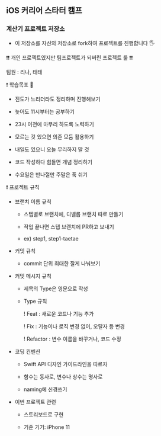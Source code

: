 ## iOS 커리어 스타터 캠프

### 계산기 프로젝트 저장소

- 이 저장소를 자신의 저장소로 fork하여 프로젝트를 진행합니다 🖐

❗❗ 개인 프로젝트였지만 팀프로젝트가 되버린 프로젝트 룰 ❗❗

팀원 : 리나, 태태

❗ 학습목표 🤟

- 진도가 느리더라도 정리하며 진행해보기 

- 늦어도 11시부터는 공부하기

- 23시 이전에 마무리 하도록 노력하기

- 모르는 것 있으면 의존 모둠 활용하기

- 내일도 있으니 오늘 무리하지 말 것 

- 코드 작성하다 힘들면 개념 정리하기

- 수요일은 반나절만 주말은 푹 쉬기 

 

❗ 프로젝트 규칙

- 브랜치 이름 규칙

	* 스텝별로 브랜치에, 디벨롭 브랜치 따로 만들기

	* 작업 끝나면 스텝 브랜치에 PR하고 보내기

	* ex) step1, step1-taetae



- 커밋 규칙

	* commit 단위 최대한 잘게 나눠보기

	

- 커밋 메시지 규칙

	* 제목의 Type은 영문으로 작성

	* Type 규칙

		! Feat : 새로운 코드나 기능 추가

		! Fix : 기능이나 로직 변경 없이, 오탈자 등 변경

		! Refactor : 변수 이름을 바꾸거나, 코드 수정



- 코딩 컨벤션

	* Swift API 디자인 가이드라인을 따르자

	* 함수는 동사로, 변수나 상수는 명사로

	* naming에 신경쓰기



- 이번 프로젝트 관련

	* 스토리보드로 구현

	* 기준 기기:  iPhone 11 
